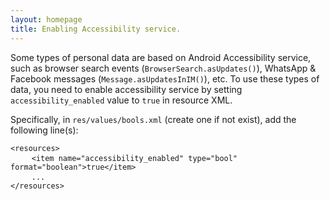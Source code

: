 ```yaml
---
layout: homepage
title: Enabling Accessibility service.
---
```


Some types of personal data are based on Android Accessibility service, such as browser search events (`BrowserSearch.asUpdates()`),
WhatsApp & Facebook messages (`Message.asUpdatesInIM()`), etc.
To use these types of data, you need to enable accessibility service by setting `accessibility_enabled` value to `true` in resource XML.

Specifically, in `res/values/bools.xml` (create one if not exist), add the following line(s):

<pre>
<code>&lt;resources&gt;</code>
    <code class="highlight">&lt;item name="accessibility_enabled" type="bool" format="boolean"&gt;true&lt;/item&gt;</code>
    <code>...
&lt;/resources&gt;</code>
</pre>
